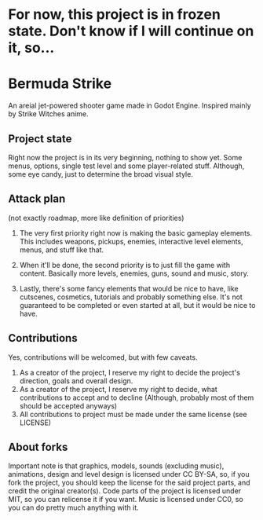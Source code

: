 # For now, this project is in frozen state. Don't know if I will continue on it, so...

# Bermuda Strike

An areial jet-powered shooter game made in Godot Engine.
Inspired mainly by Strike Witches anime.

## Project state

Right now the project is in its very beginning, nothing to show yet.
Some menus, options, single test level and some player-related stuff.
Although, some eye candy, just to determine the broad visual style.

## Attack plan
(not exactly roadmap, more like definition of priorities)

1. The very first priority right now is making the basic gameplay elements.
This includes weapons, pickups, enemies, interactive level elements, menus, and stuff like that.

2. When it'll be done, the second priority is to just fill the game with content.
Basically more levels, enemies, guns, sound and music, story.

3. Lastly, there's some fancy elements that would be nice to have, like cutscenes, cosmetics, tutorials and probably something else.
It's not guaranteed to be completed or even started at all, but it would be nice to have.

## Contributions

Yes, contributions will be welcomed, but with few caveats.

1. As a creator of the project, I reserve my right to decide the project's direction, goals and overall design.
2. As a creator of the project, I reserve my right to decide, what contributions to accept and to decline (Although, probably most of them should be accepted anyways)
3. All contributions to project must be made under the same license (see LICENSE)

## About forks

Important note is that graphics, models, sounds (excluding music), animations, design and level design is licensed under CC BY-SA, so, if you fork the project, you should keep the license for the said project parts, and credit the original creator(s).
Code parts of the project is licensed under MIT, so you can relicense it if you want.
Music is licensed under CC0, so you can do pretty much anything with it.

